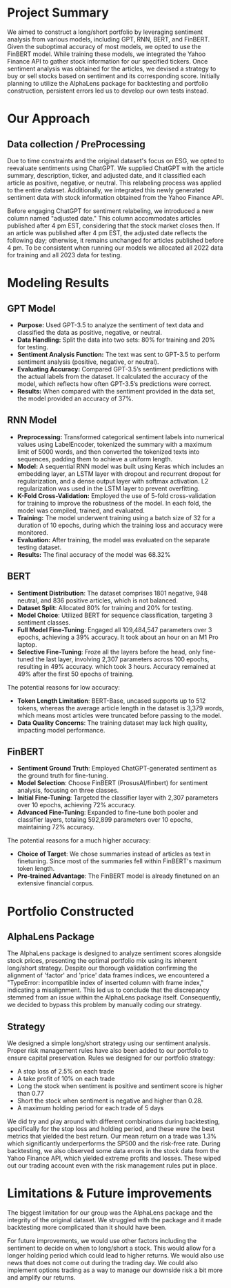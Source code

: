 # Project Summary
We aimed to construct a long/short portfolio by leveraging sentiment analysis from various models, including GPT, RNN, BERT, and FinBERT. Given the suboptimal accuracy of most models, we opted to use the FinBERT model. While training these models, we integrated the Yahoo Finance API to gather stock information for our specified tickers. Once sentiment analysis was obtained for the articles, we devised a strategy to buy or sell stocks based on sentiment and its corresponding score. Initially planning to utilize the AlphaLens package for backtesting and portfolio construction, persistent errors led us to develop our own tests instead.

# Our Approach
## Data collection / PreProcessing
Due to time constraints and the original dataset's focus on ESG, we opted to reevaluate sentiments using ChatGPT. We supplied ChatGPT with the article summary, description, ticker, and adjusted date, and it classified each article as positive, negative, or neutral. This relabeling process was applied to the entire dataset. Additionally, we integrated this newly generated sentiment data with stock information obtained from the Yahoo Finance API.

Before engaging ChatGPT for sentiment relabeling, we introduced a new column named "adjusted date." This column accommodates articles published after 4 pm EST, considering that the stock market closes then. If an article was published after 4 pm EST, the adjusted date reflects the following day; otherwise, it remains unchanged for articles published before 4 pm. To be consistent when running our models we allocated all 2022 data for training and all 2023 data for testing.

# Modeling Results
## GPT Model
* **Purpose:** Used GPT-3.5 to analyze the sentiment of text data and classified the data as positive, negative, or neutral.
* **Data Handling:** Split the data into two sets: 80% for training and 20% for testing.
* **Sentiment Analysis Function:** The text was sent to GPT-3.5 to perform sentiment analysis (positive, negative, or neutral).
* **Evaluating Accuracy:** Compared GPT-3.5’s sentiment predictions with the actual labels from the dataset. It calculated the accuracy of the model, which reflects how often GPT-3.5’s predictions were correct.
* **Results:** When compared with the sentiment provided in the data set, the model provided an accuracy of 37%.

## RNN Model
* **Preprocessing:** Transformed categorical sentiment labels into numerical values using LabelEncoder, tokenized the summary with a maximum limit of 5000 words, and then converted the tokenized texts into sequences, padding them to achieve a uniform length.
* **Model:** A sequential RNN model was built using Keras which includes an embedding layer, an LSTM layer with dropout and recurrent dropout for regularization, and a dense output layer with softmax activation. L2 regularization was used in the LSTM layer to prevent overfitting.
* **K-Fold Cross-Validation:** Employed the use of 5-fold cross-validation for training to improve the robustness of the model. In each fold, the model was compiled, trained, and evaluated.
* **Training:** The model underwent training using a batch size of 32 for a duration of 10 epochs, during which the training loss and accuracy were monitored.
* **Evaluation:** After training, the model was evaluated on the separate testing dataset.
* **Results:** The final accuracy of the model was 68.32%

## BERT
* **Sentiment Distribution**: The dataset comprises 1801 negative, 948 neutral, and 836 positive articles, which is not balanced.
* **Dataset Split**: Allocated 80% for training and 20% for testing.
* **Model Choice**: Utilized BERT for sequence classification, targeting 3 sentiment classes.
* **Full Model Fine-Tuning**: Engaged all 109,484,547 parameters over 3 epochs, achieving a 39% accuracy. It took about an hour on an M1 Pro laptop.
* **Selective Fine-Tuning**: Froze all the layers before the head, only fine-tuned the last layer, involving 2,307 parameters across 100 epochs, resulting in 49% accuracy. which took 3 hours. Accuracy remained at 49% after the first 50 epochs of training.

The potential reasons for low accuracy:
* **Token Length Limitation**: BERT-Base, uncased supports up to 512 tokens, whereas the average article length in the dataset is 3,379 words, which means most articles were truncated before passing to the model.
* **Data Quality Concerns**: The training dataset may lack high quality, impacting model performance.


## FinBERT
* **Sentiment Ground Truth**: Employed ChatGPT-generated sentiment as the ground truth for fine-tuning.
* **Model Selection**: Choose FinBERT (ProsusAI/finbert) for sentiment analysis, focusing on three classes.
* **Initial Fine-Tuning**: Targeted the classifier layer with 2,307 parameters over 10 epochs, achieving 72% accuracy.
* **Advanced Fine-Tuning**: Expanded to fine-tune both pooler and classifier layers, totaling 592,899 parameters over 10 epochs, maintaining 72% accuracy.

The potential reasons for a much higher accuracy:
* **Choice of Target**: We chose summaries instead of articles as text in finetuning. Since most of the summaries fell within FinBERT's maximum token length.
* **Pre-trained Advantage**: The FinBERT model is already finetuned on an extensive financial corpus.

# Portfolio Constructed

## AlphaLens Package
The AlphaLens package is designed to analyze sentiment scores alongside stock prices, presenting the optimal portfolio mix using its inherent long/short strategy. Despite our thorough validation confirming the alignment of 'factor' and 'price' data frames indices, we encountered a "TypeError: incompatible index of inserted column with frame index," indicating a misalignment. This led us to conclude that the discrepancy stemmed from an issue within the AlphaLens package itself. Consequently, we decided to bypass this problem by manually coding our strategy.

## Strategy 
We designed a simple long/short strategy using our sentiment analysis. Proper risk management rules have also been added to our portfolio to ensure capital preservation. 
Rules we designed for our portfolio strategy:
* A stop loss of 2.5% on each trade
* A take profit of 10% on each trade
* Long the stock when sentiment is positive and sentiment score is higher than 0.77
* Short the stock when sentiment is negative and higher than 0.28.
* A maximum holding period for each trade of 5 days

We did try and play around with different combinations during backtesting, specifically for the stop loss and holding period, and these were the best metrics that yielded the best return. Our mean return on a trade was 1.3% which significantly underperforms the SP500 and the risk-free rate. During backtesting, we also observed some data errors in the stock data from the Yahoo Finance API, which yielded extreme profits and losses. These wiped out our trading account even with the risk management rules put in place. 

# Limitations & Future improvements
The biggest limitation for our group was the AlphaLens package and the integrity of the original dataset. We struggled with the package and it made backtesting more complicated than it should have been. 

For future improvements, we would use other factors including the sentiment to decide on when to long/short a stock. This would allow for a longer holding period which could lead to higher returns. We would also use news that does not come out during the trading day. We could also implement options trading as a way to manage our downside risk a bit more and amplify our returns. 
